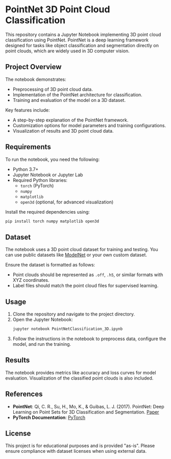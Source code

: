
# PointNet 3D Point Cloud Classification

This repository contains a Jupyter Notebook implementing 3D point cloud classification using PointNet. PointNet is a deep learning framework designed for tasks like object classification and segmentation directly on point clouds, which are widely used in 3D computer vision.

## Project Overview

The notebook demonstrates:
- Preprocessing of 3D point cloud data.
- Implementation of the PointNet architecture for classification.
- Training and evaluation of the model on a 3D dataset.

Key features include:
- A step-by-step explanation of the PointNet framework.
- Customization options for model parameters and training configurations.
- Visualization of results and 3D point cloud data.

## Requirements

To run the notebook, you need the following:
- Python 3.7+
- Jupyter Notebook or Jupyter Lab
- Required Python libraries:
  - `torch` (PyTorch)
  - `numpy`
  - `matplotlib`
  - `open3d` (optional, for advanced visualization)

Install the required dependencies using:

```bash
pip install torch numpy matplotlib open3d
```

## Dataset

The notebook uses a 3D point cloud dataset for training and testing. You can use public datasets like [ModelNet](https://modelnet.cs.princeton.edu/) or your own custom dataset.

Ensure the dataset is formatted as follows:
- Point clouds should be represented as `.off`, `.h5`, or similar formats with XYZ coordinates.
- Label files should match the point cloud files for supervised learning.

## Usage

1. Clone the repository and navigate to the project directory.
2. Open the Jupyter Notebook:
   ```bash
   jupyter notebook PointNetClassification_3D.ipynb
   ```
3. Follow the instructions in the notebook to preprocess data, configure the model, and run the training.

## Results

The notebook provides metrics like accuracy and loss curves for model evaluation. Visualization of the classified point clouds is also included.

## References

- **PointNet**: Qi, C. R., Su, H., Mo, K., & Guibas, L. J. (2017). PointNet: Deep Learning on Point Sets for 3D Classification and Segmentation. [Paper](https://arxiv.org/abs/1612.00593)
- **PyTorch Documentation**: [PyTorch](https://pytorch.org/docs/stable/index.html)

## License

This project is for educational purposes and is provided "as-is". Please ensure compliance with dataset licenses when using external data.
